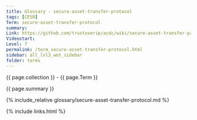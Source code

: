 ```yaml
---
title: Glossary - secure-asset-transfer-protocol
tags: [CESR]
Term: secure-asset-transfer-protocol
summary: 
Link: https://github.com/trustoverip/acdc/wiki/secure-asset-transfer-protocol.md
Videostart: 
Level: 7
permalink: /term_secure-asset-transfer-protocol.html
sidebar: all_lvl3_wot_sidebar
folder: terms
---
```


{{ page.collection }} - {{ page.Term }}

   {{ page.summary }}

{% include_relative glossary/secure-asset-transfer-protocol.md %}

 {% include links.html %} 
